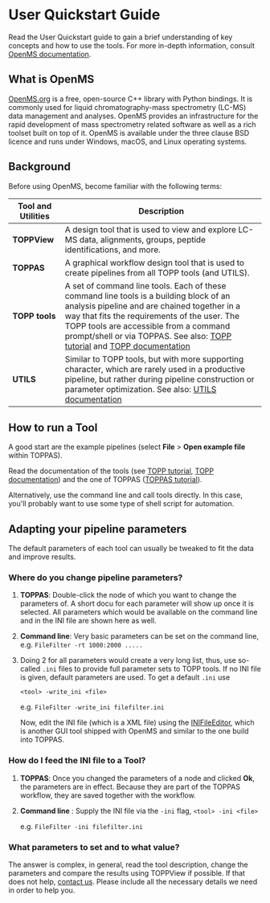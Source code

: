 User Quickstart Guide
====================

Read the User Quickstart guide to gain a brief understanding of key concepts and how to use the tools. For more in-depth
information, consult [OpenMS documentation]().

## What is OpenMS

[OpenMS.org](https://www.openms.de/) is a free, open-source C++ library with Python bindings. It is commonly used for liquid
chromatography-mass spectrometry (LC-MS) data management and analyses. OpenMS provides an infrastructure for the rapid
development of mass spectrometry related software as well as a rich toolset built on top of it. OpenMS is available
under the three clause BSD licence and runs under Windows, macOS, and Linux operating systems.

## Background

Before using OpenMS, become familiar with the following terms:

| Tool and Utilities | Description |
|--------------------|-------------|
|**TOPPView**        |A design tool that is used to view and explore LC-MS data, alignments, groups, peptide identifications, and more.|
|**TOPPAS**          |A graphical workflow design tool that is used to create pipelines from all TOPP tools (and UTILS).|
|**TOPP tools**      |A set of command line tools. Each of these command line tools is a building block of an analysis pipeline and are chained together in a way that fits the requirements of the user. The TOPP tools are accessible from a command prompt/shell or via TOPPAS. See also: [TOPP tutorial]() and [TOPP documentation](https://abibuilder.informatik.uni-tuebingen.de/archive/openms/Documentation/nightly/html/TOPP_documentation.html)|
|**UTILS**           |Similar to TOPP tools, but with more supporting character, which are rarely used in a productive pipeline, but rather during pipeline construction or parameter optimization. See also: [UTILS documentation](https://abibuilder.informatik.uni-tuebingen.de/archive/openms/Documentation/nightly/html/UTILS_documentation.html)|

## How to run a Tool

A good start are the example pipelines (select **File** > **Open example file** within TOPPAS).

Read the documentation of the tools (see [TOPP tutorial](), [TOPP documentation](https://abibuilder.informatik.uni-tuebingen.de/archive/openms/Documentation/nightly/html/TOPP_documentation.html)) and the one of TOPPAS ([TOPPAS tutorial](https://abibuilder.informatik.uni-tuebingen.de/archive/openms/Documentation/nightly/html/TOPP_documentation.html)).

Alternatively, use the command line and call tools directly. In this case, you'll probably want to use some type of shell
script for automation.

## Adapting your pipeline parameters

The default parameters of each tool can usually be tweaked to fit the data and improve results.

### Where do you change pipeline parameters?

1. **TOPPAS**: Double-click the node of which you want to change the parameters of. A short docu for each parameter will
               show up once it is selected. All parameters which would be available on the command line and in the INI
	       file are shown here as well.
2. **Command line**: Very basic parameters can be set on the command line, e.g. `FileFilter -rt 1000:2000 .....`
3. Doing 2 for all parameters would create a very long list, thus, use so-called `.ini` files to provide full parameter
   sets to TOPP tools. If no INI file is given, default parameters are used. To get a default `.ini` use

   `<tool> -write_ini <file>`

   e.g. `FileFilter -write_ini filefilter.ini`

   Now, edit the INI file (which is a XML file) using the [INIFileEditor](), which is another GUI tool shipped with
   OpenMS and similar to the one build into TOPPAS.

### How do I feed the INI file to a Tool?

1. **TOPPAS**: Once you changed the parameters of a node and clicked **Ok**, the parameters are in effect. Because
   they are part of the TOPPAS workflow, they are saved together with the workflow.
2. **Command line** : Supply the INI file via the `-ini` flag,
   `<tool> -ini <file>`

   e.g. `FileFilter -ini filefilter.ini`

### What parameters to set and to what value?

The answer is complex, in general, read the tool description, change the parameters and compare the results using
TOPPView if possible. If that does not help, [contact us](../../contact-us.md). Please include all the necessary details we need in order to help you.
